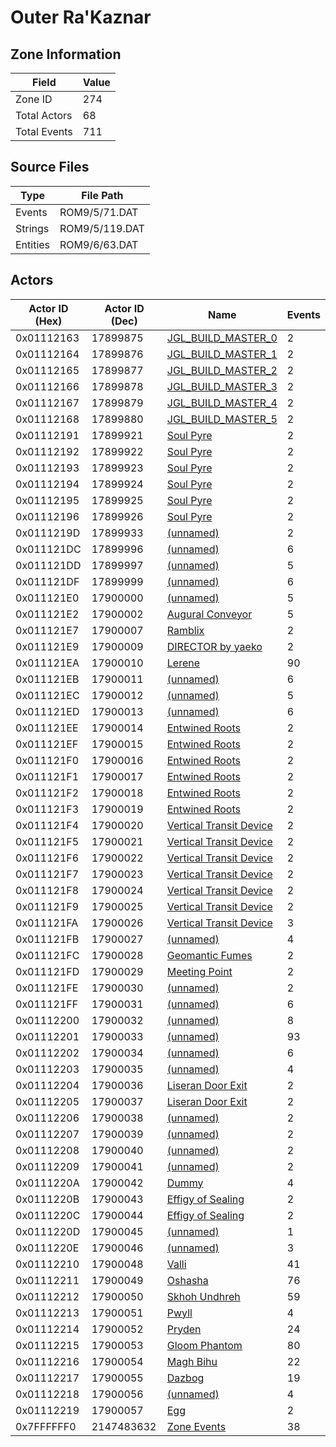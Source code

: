 # Outer Ra'Kaznar

## Zone Information

| Field        |   Value |
|--------------|---------|
| Zone ID      |     274 |
| Total Actors |      68 |
| Total Events |     711 |

## Source Files

| Type     | File Path      |
|----------|----------------|
| Events   | ROM9/5/71.DAT  |
| Strings  | ROM9/5/119.DAT |
| Entities | ROM9/6/63.DAT  |

## Actors

| Actor ID (Hex)   |   Actor ID (Dec) | Name                                                                     |   Events |
|------------------|------------------|--------------------------------------------------------------------------|----------|
| 0x01112163       |         17899875 | [JGL_BUILD_MASTER_0](./17899875%20-%20JGL_BUILD_MASTER_0/)               |        2 |
| 0x01112164       |         17899876 | [JGL_BUILD_MASTER_1](./17899876%20-%20JGL_BUILD_MASTER_1/)               |        2 |
| 0x01112165       |         17899877 | [JGL_BUILD_MASTER_2](./17899877%20-%20JGL_BUILD_MASTER_2/)               |        2 |
| 0x01112166       |         17899878 | [JGL_BUILD_MASTER_3](./17899878%20-%20JGL_BUILD_MASTER_3/)               |        2 |
| 0x01112167       |         17899879 | [JGL_BUILD_MASTER_4](./17899879%20-%20JGL_BUILD_MASTER_4/)               |        2 |
| 0x01112168       |         17899880 | [JGL_BUILD_MASTER_5](./17899880%20-%20JGL_BUILD_MASTER_5/)               |        2 |
| 0x01112191       |         17899921 | [Soul Pyre](./17899921%20-%20Soul%20Pyre/)                               |        2 |
| 0x01112192       |         17899922 | [Soul Pyre](./17899922%20-%20Soul%20Pyre/)                               |        2 |
| 0x01112193       |         17899923 | [Soul Pyre](./17899923%20-%20Soul%20Pyre/)                               |        2 |
| 0x01112194       |         17899924 | [Soul Pyre](./17899924%20-%20Soul%20Pyre/)                               |        2 |
| 0x01112195       |         17899925 | [Soul Pyre](./17899925%20-%20Soul%20Pyre/)                               |        2 |
| 0x01112196       |         17899926 | [Soul Pyre](./17899926%20-%20Soul%20Pyre/)                               |        2 |
| 0x0111219D       |         17899933 | [(unnamed)](./17899933/)                                                 |        2 |
| 0x011121DC       |         17899996 | [(unnamed)](./17899996/)                                                 |        6 |
| 0x011121DD       |         17899997 | [(unnamed)](./17899997/)                                                 |        5 |
| 0x011121DF       |         17899999 | [(unnamed)](./17899999/)                                                 |        6 |
| 0x011121E0       |         17900000 | [(unnamed)](./17900000/)                                                 |        5 |
| 0x011121E2       |         17900002 | [Augural Conveyor](./17900002%20-%20Augural%20Conveyor/)                 |        5 |
| 0x011121E7       |         17900007 | [Ramblix](./17900007%20-%20Ramblix/)                                     |        2 |
| 0x011121E9       |         17900009 | [DIRECTOR by yaeko](./17900009%20-%20DIRECTOR%20by%20yaeko/)             |        2 |
| 0x011121EA       |         17900010 | [Lerene](./17900010%20-%20Lerene/)                                       |       90 |
| 0x011121EB       |         17900011 | [(unnamed)](./17900011/)                                                 |        6 |
| 0x011121EC       |         17900012 | [(unnamed)](./17900012/)                                                 |        5 |
| 0x011121ED       |         17900013 | [(unnamed)](./17900013/)                                                 |        6 |
| 0x011121EE       |         17900014 | [Entwined Roots](./17900014%20-%20Entwined%20Roots/)                     |        2 |
| 0x011121EF       |         17900015 | [Entwined Roots](./17900015%20-%20Entwined%20Roots/)                     |        2 |
| 0x011121F0       |         17900016 | [Entwined Roots](./17900016%20-%20Entwined%20Roots/)                     |        2 |
| 0x011121F1       |         17900017 | [Entwined Roots](./17900017%20-%20Entwined%20Roots/)                     |        2 |
| 0x011121F2       |         17900018 | [Entwined Roots](./17900018%20-%20Entwined%20Roots/)                     |        2 |
| 0x011121F3       |         17900019 | [Entwined Roots](./17900019%20-%20Entwined%20Roots/)                     |        2 |
| 0x011121F4       |         17900020 | [Vertical Transit Device](./17900020%20-%20Vertical%20Transit%20Device/) |        2 |
| 0x011121F5       |         17900021 | [Vertical Transit Device](./17900021%20-%20Vertical%20Transit%20Device/) |        2 |
| 0x011121F6       |         17900022 | [Vertical Transit Device](./17900022%20-%20Vertical%20Transit%20Device/) |        2 |
| 0x011121F7       |         17900023 | [Vertical Transit Device](./17900023%20-%20Vertical%20Transit%20Device/) |        2 |
| 0x011121F8       |         17900024 | [Vertical Transit Device](./17900024%20-%20Vertical%20Transit%20Device/) |        2 |
| 0x011121F9       |         17900025 | [Vertical Transit Device](./17900025%20-%20Vertical%20Transit%20Device/) |        2 |
| 0x011121FA       |         17900026 | [Vertical Transit Device](./17900026%20-%20Vertical%20Transit%20Device/) |        3 |
| 0x011121FB       |         17900027 | [(unnamed)](./17900027/)                                                 |        4 |
| 0x011121FC       |         17900028 | [Geomantic Fumes](./17900028%20-%20Geomantic%20Fumes/)                   |        2 |
| 0x011121FD       |         17900029 | [Meeting Point](./17900029%20-%20Meeting%20Point/)                       |        2 |
| 0x011121FE       |         17900030 | [(unnamed)](./17900030/)                                                 |        2 |
| 0x011121FF       |         17900031 | [(unnamed)](./17900031/)                                                 |        6 |
| 0x01112200       |         17900032 | [(unnamed)](./17900032/)                                                 |        8 |
| 0x01112201       |         17900033 | [(unnamed)](./17900033/)                                                 |       93 |
| 0x01112202       |         17900034 | [(unnamed)](./17900034/)                                                 |        6 |
| 0x01112203       |         17900035 | [(unnamed)](./17900035/)                                                 |        4 |
| 0x01112204       |         17900036 | [Liseran Door Exit](./17900036%20-%20Liseran%20Door%20Exit/)             |        2 |
| 0x01112205       |         17900037 | [Liseran Door Exit](./17900037%20-%20Liseran%20Door%20Exit/)             |        2 |
| 0x01112206       |         17900038 | [(unnamed)](./17900038/)                                                 |        2 |
| 0x01112207       |         17900039 | [(unnamed)](./17900039/)                                                 |        2 |
| 0x01112208       |         17900040 | [(unnamed)](./17900040/)                                                 |        2 |
| 0x01112209       |         17900041 | [(unnamed)](./17900041/)                                                 |        2 |
| 0x0111220A       |         17900042 | [Dummy](./17900042%20-%20Dummy/)                                         |        4 |
| 0x0111220B       |         17900043 | [Effigy of Sealing](./17900043%20-%20Effigy%20of%20Sealing/)             |        2 |
| 0x0111220C       |         17900044 | [Effigy of Sealing](./17900044%20-%20Effigy%20of%20Sealing/)             |        2 |
| 0x0111220D       |         17900045 | [(unnamed)](./17900045/)                                                 |        1 |
| 0x0111220E       |         17900046 | [(unnamed)](./17900046/)                                                 |        3 |
| 0x01112210       |         17900048 | [Valli](./17900048%20-%20Valli/)                                         |       41 |
| 0x01112211       |         17900049 | [Oshasha](./17900049%20-%20Oshasha/)                                     |       76 |
| 0x01112212       |         17900050 | [Skhoh Undhreh](./17900050%20-%20Skhoh%20Undhreh/)                       |       59 |
| 0x01112213       |         17900051 | [Pwyll](./17900051%20-%20Pwyll/)                                         |        4 |
| 0x01112214       |         17900052 | [Pryden](./17900052%20-%20Pryden/)                                       |       24 |
| 0x01112215       |         17900053 | [Gloom Phantom](./17900053%20-%20Gloom%20Phantom/)                       |       80 |
| 0x01112216       |         17900054 | [Magh Bihu](./17900054%20-%20Magh%20Bihu/)                               |       22 |
| 0x01112217       |         17900055 | [Dazbog](./17900055%20-%20Dazbog/)                                       |       19 |
| 0x01112218       |         17900056 | [(unnamed)](./17900056/)                                                 |        4 |
| 0x01112219       |         17900057 | [Egg](./17900057%20-%20Egg/)                                             |        2 |
| 0x7FFFFFF0       |       2147483632 | [Zone Events](./Zone%20Events/)                                          |       38 |